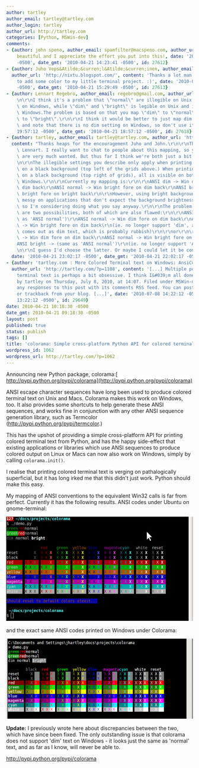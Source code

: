 ```yaml
---
author: tartley
author_email: tartley@tartley.com
author_login: tartley
author_url: http://tartley.com
categories: [Python, MSWin-dev]
comments:
- {author: john speno, author_email: spamfilter@macspeno.com, author_url: '', content: looks
    beautiful and I appreciate the effort you put into this!, date: '2010-04-21 15:23:41
    -0500', date_gmt: '2010-04-21 14:23:41 -0500', id: 27612}
- {author: Juho Veps&Atilde;&curren;l&Atilde;&curren;inen, author_email: bebraw@gmail.com,
  author_url: 'http://nixtu.blogspot.com/', content: 'Thanks a lot man! I just managed
    to add some color to my little terminal project. :)', date: '2010-04-21 16:29:49
    -0500', date_gmt: '2010-04-21 15:29:49 -0500', id: 27613}
- {author: Lennart Regebro, author_email: regebro@gmail.com, author_url: '', content: "Cool!\r\
    \n\r\nI think it's a problem that \"normal\" are illegible on Unix and legible\
    \ on Windows, while \"dim\" and \"bright\" is legible on Unix and illegible on\
    \ Windows.The problem is based on that you map \"dim\" to \"normal\" and \"normal\"\
    \ to \"bright\".\r\n\r\nI think it would be better to just map dim -> normal,\
    \ and note that there is no dim setting on Windows, so don't use it. :)", date: '2010-04-21
    19:57:12 -0500', date_gmt: '2010-04-21 18:57:12 -0500', id: 27618}
- {author: tartley, author_email: tartley@tartley.com, author_url: 'http://tartley.com',
  content: "Thanks heaps for the encouragement Juho and John.\r\n\r\nThanks also to\
    \ Lennart. I really want to chat to people about this mapping, so your thoughts\
    \ are very much wanted. But thus far I think we're both just a bit confused. :-)\r\
    \n\r\nThe illegible settings you describe only apply when printing black text\
    \ on a black background (top left of the grids above.) When printing white text\
    \ on a black background (top right of grids), all is visible on both UNIX and\
    \ Windows.\r\n\r\nCurrently my mapping is:\r\n\r\nANSI dim -> Win dim fore on\
    \ dim back\r\nANSI normal -> Win bright fore on dim back\r\nANSI bright -> Win\
    \ bright fore on bright back\r\n\r\nHowever, using bright backgrounds might look\
    \ messy on applications that don't expect the background brightness to change,\
    \ so I'm considering doing what you say anyway.\r\n\r\nThe problem is that there\
    \ are two possibilities, both of which are also flawed:\r\n\r\nANSI dim -> (same\
    \ as 'ANSI normal')\r\nANSI normal -> Win dim fore on dim back\r\nANSI bright\
    \ -> Win bright fore on dim back\r\n(ie. no longer support 'dim', and ANSI normal\
    \ comes out as dim text, which is probably rubbish)\r\n\r\nor\r\n\r\nANSI dim\
    \ -> Win dim fore on dim back\r\nANSI normal -> Win bright fore on dim back\r\n\
    ANSI bright -> (same as 'ANSI normal')\r\n(ie. no longer support 'ANSI bright')\r\
    \n\r\nI guess I'd choose the latter. Or maybe I could let it be configurable?",
  date: '2010-04-21 23:02:17 -0500', date_gmt: '2010-04-21 22:02:17 -0500', id: 27625}
- {author: 'tartley.com : More Colored Terminal text on Windows: AnsiCon', author_email: '',
  author_url: 'http://tartley.com/?p=1108', content: '[...] Multiple posts on colored
    terminal text is perhaps a bit obsessive. I think I&#039;m all done now.   Posted
    by tartley on Thursday, July 8, 2010, at 14:07. Filed under MSWin-dev. Follow
    any responses to this post with its comments RSS feed. You can post a comment
    or trackback from your blog. [...]', date: '2010-07-08 14:22:12 -0500', date_gmt: '2010-07-08
    13:22:12 -0500', id: 29649}
date: 2010-04-21 10:18:30 -0500
date_gmt: 2010-04-21 09:18:30 -0500
layout: post
published: true
status: publish
tags: []
title: 'colorama: Simple cross-platform Python API for colored terminal text'
wordpress_id: 1062
wordpress_url: http://tartley.com/?p=1062
---
```


Announcing new Python package, colorama:[\
http://pypi.python.org/pypi/colorama](http://pypi.python.org/pypi/colorama)

ANSI escape character sequences have long been used to produce colored
terminal text on Unix and Macs. Colorama makes this work on Windows,
too. It also provides some shortcuts to help generate these ANSI
sequences, and works fine in conjunction with any other ANSI sequence
generation library, such as Termcolor
(<http://pypi.python.org/pypi/termcolor>.)

This has the upshot of providing a simple cross-platform API for
printing colored terminal text from Python, and has the happy
side-effect that existing applications or libraries which use ANSI
sequences to produce colored output on Linux or Macs can now also work
on Windows, simply by calling `colorama.init()`.

I realise that printing colored terminal text is verging on
pathalogically superficial, but it has long irked me that this didn't
just work. Python should make this easy.

My mapping of ANSI conventions to the equivalent Win32 calls is far from
perfect. Currently it has the following results. ANSI codes under Ubuntu
on gnome-terminal:

![](/assets/2010/04/screenshot-ubuntu-gnometerminal.png)

and the exact same ANSI codes printed on Windows under Colorama:

![](/assets/2010/04/screenshot-winxp-console2.png)

**Update:** I previously wrote here about discrepancies between the two,
which have since been fixed. The only outstanding issue is that colorama
does not support 'dim' text on Windows - it looks just the same as
'normal' text, and as far as I know, will never be able to.

<http://pypi.python.org/pypi/colorama>

